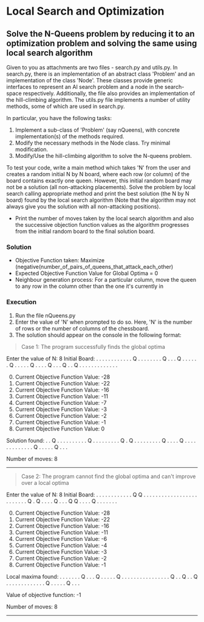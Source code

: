 # Local Search and Optimization

## Solve the N-Queens problem by reducing it to an optimization problem and solving the same using local search algorithm

Given to you as attachments are two files - search.py and utils.py. In search.py, there is an implementation of an abstract class 'Problem' and an implementation of the class 'Node'. These classes provide generic interfaces to represent an AI search problem and a node in the search-space respectively. Additionally, the file also provides an implementation of the hill-climbing algorithm. The utils.py file implements a number of utility methods, some of which are used in search.py.

In particular, you have the following tasks:

1. Implement a sub-class of 'Problem' (say nQueens), with concrete implementation(s) of the methods required.
2. Modify the necessary methods in the Node class. Try minimal modification.
3. Modify/Use the hill-climbing algorithm to solve the N-queens problem.

To test your code, write a main method which takes 'N' from the user and creates a random initial N by N board, where each row (or column) of the board contains exactly one queen. However, this initial random board may not be a solution (all non-attacking placements). Solve the problem by local search calling appropriate method and print the best solution (the N by N board) found by the local search algorithm (Note that the
algorithm may not always give you the solution with all non-attacking positions). 

* Print the number of moves taken by the local search algorithm and also the successive objection function values as the algorithm progresses from the initial random board to the final solution board.

### Solution

* Objective Function taken: Maximize (negative(number_of_pairs_of_queens_that_attack_each_other)
* Expected Objective Function Value for Global Optima = 0
* Neighbour generation process: For a particular column, move the queen to any row in the column other than the one it's currently in

### Execution

1. Run the file nQueens.py
2. Enter the value of 'N' when prompted to do so. Here, 'N' is the number of rows or the number of columns of the chessboard.
3. The solution should appear on the console in the following format:

> Case 1: The program successfully finds the global optima 

Enter the value of N: 8
Initial Board:
. . . . . . . .
. . . . Q . . .
. . . . . Q . .
. Q . . . . . .
Q . . . . . Q .
. . . Q . . . Q
. . Q . . . . .
. . . . . . . .

0) Current Objective Function Value:  -28
1) Current Objective Function Value:  -22
2) Current Objective Function Value:  -16
3) Current Objective Function Value:  -11
4) Current Objective Function Value:  -7
5) Current Objective Function Value:  -3
6) Current Objective Function Value:  -2
7) Current Objective Function Value:  -1
8) Current Objective Function Value:  0

Solution found:
. . Q . . . . .
. . . . . Q . .
. . . . . . . Q
. Q . . . . . .
. . . Q . . . .
Q . . . . . . .
. . . . . . Q .
. . . . Q . . .


Number of moves: 8

----------------------------------------------

> Case 2: The program cannot find the global optima and can't improve over a local optima

Enter the value of N: 8
Initial Board:
. . . . . . . .
. . . . Q Q . .
. . . . . . . .
. . . . . . . .
. . . . . . . Q
. Q . . . . Q .
. . Q Q . . . .
Q . . . . . . .

0) Current Objective Function Value:  -28
1) Current Objective Function Value:  -22
2) Current Objective Function Value:  -16
3) Current Objective Function Value:  -11
4) Current Objective Function Value:  -6
5) Current Objective Function Value:  -4
6) Current Objective Function Value:  -3
7) Current Objective Function Value:  -2
8) Current Objective Function Value:  -1

Local maxima found:
. . . . . . . Q
. . . Q . . . .
. Q . . . . . .
. . . . . . . .
. . Q . . Q . .
Q . . . . . . .
. . . . . . Q .
. . . . Q . . .


Value of objective function: -1

Number of moves: 8

----------------------------------------------